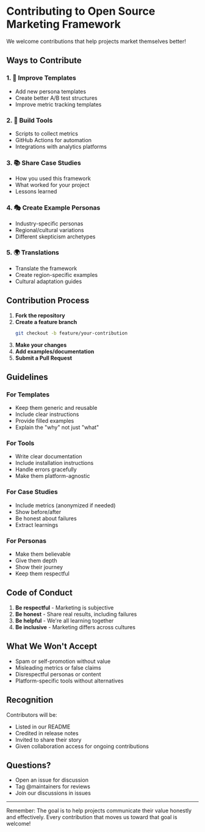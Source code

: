 # Contributing to Open Source Marketing Framework

We welcome contributions that help projects market themselves better!

## Ways to Contribute

### 1. 📝 Improve Templates
- Add new persona templates
- Create better A/B test structures
- Improve metric tracking templates

### 2. 🔧 Build Tools
- Scripts to collect metrics
- GitHub Actions for automation
- Integrations with analytics platforms

### 3. 📚 Share Case Studies
- How you used this framework
- What worked for your project
- Lessons learned

### 4. 🎭 Create Example Personas
- Industry-specific personas
- Regional/cultural variations
- Different skepticism archetypes

### 5. 🌍 Translations
- Translate the framework
- Create region-specific examples
- Cultural adaptation guides

## Contribution Process

1. **Fork the repository**
2. **Create a feature branch**
   ```bash
   git checkout -b feature/your-contribution
   ```
3. **Make your changes**
4. **Add examples/documentation**
5. **Submit a Pull Request**

## Guidelines

### For Templates
- Keep them generic and reusable
- Include clear instructions
- Provide filled examples
- Explain the "why" not just "what"

### For Tools
- Write clear documentation
- Include installation instructions
- Handle errors gracefully
- Make them platform-agnostic

### For Case Studies
- Include metrics (anonymized if needed)
- Show before/after
- Be honest about failures
- Extract learnings

### For Personas
- Make them believable
- Give them depth
- Show their journey
- Keep them respectful

## Code of Conduct

1. **Be respectful** - Marketing is subjective
2. **Be honest** - Share real results, including failures
3. **Be helpful** - We're all learning together
4. **Be inclusive** - Marketing differs across cultures

## What We Won't Accept

- Spam or self-promotion without value
- Misleading metrics or false claims
- Disrespectful personas or content
- Platform-specific tools without alternatives

## Recognition

Contributors will be:
- Listed in our README
- Credited in release notes
- Invited to share their story
- Given collaboration access for ongoing contributions

## Questions?

- Open an issue for discussion
- Tag @maintainers for reviews
- Join our discussions in issues

---

Remember: The goal is to help projects communicate their value honestly and effectively. Every contribution that moves us toward that goal is welcome!